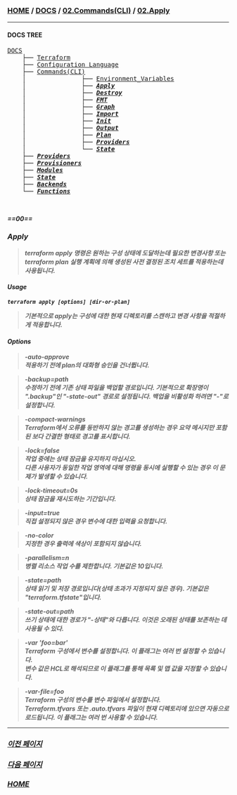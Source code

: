 ### [HOME](https://github.com/YGCHO-repo/Terraform/blob/main/README.md) / [DOCS](https://github.com/YGCHO-repo/Terraform/blob/main/DOCS/README.md) / [02.Commands(CLI)](<https://github.com/YGCHO-repo/Terraform/blob/main/DOCS/02_Commands(CLI)/README.md>) / [02.Apply](<https://github.com/YGCHO-repo/Terraform/blob/main/DOCS/02_Commands(CLI)/02_Apply/README.md>)

---

#### DOCS TREE

<pre>
<a href = "https://github.com/YGCHO-repo/Terraform/blob/main/DOCS/README.md">DOCS</a>
    ├── <a href = "https://github.com/YGCHO-repo/Terraform/blob/main/DOCS/00_Terraform/README.md">Terraform</a>
    ├── <a href = "https://github.com/YGCHO-repo/Terraform/blob/main/DOCS/01_Configuration_Language/README.md">Configuration Language</a>
    ├── <a href = "https://github.com/YGCHO-repo/Terraform/blob/main/DOCS/02_Commands(CLI)/README.md">Commands(CLI)</a>
    │               ├── <a href = "https://github.com/YGCHO-repo/Terraform/blob/main/DOCS/02_Commands(CLI)/01_Environment_Variables/README.md">Environment_Variables</a>
    │               ├── <i><b><a href = "https://github.com/YGCHO-repo/Terraform/blob/main/DOCS/02_Commands(CLI)/02_Apply/README.md">Apply</a>
    │               ├── <a href = "https://github.com/YGCHO-repo/Terraform/blob/main/DOCS/02_Commands(CLI)/03_Destroy/README.md">Destroy</a>
    │               ├── <a href = "https://github.com/YGCHO-repo/Terraform/blob/main/DOCS/02_Commands(CLI)/04_FMT/README.md">FMT</a>
    │               ├── <a href = "https://github.com/YGCHO-repo/Terraform/blob/main/DOCS/02_Commands(CLI)/05_Graph/README.md">Graph</a>
    │               ├── <a href = "https://github.com/YGCHO-repo/Terraform/blob/main/DOCS/02_Commands(CLI)/06_Import/README.md">Import</a>
    │               ├── <a href = "https://github.com/YGCHO-repo/Terraform/blob/main/DOCS/02_Commands(CLI)/07_Init/README.md">Init</a>
    │               ├── <a href = "https://github.com/YGCHO-repo/Terraform/blob/main/DOCS/02_Commands(CLI)/08_Output/README.md">Output</a>
    │               ├── <a href = "https://github.com/YGCHO-repo/Terraform/blob/main/DOCS/02_Commands(CLI)/09_Plan/README.md">Plan</a>
    │               ├── <a href = "https://github.com/YGCHO-repo/Terraform/blob/main/DOCS/02_Commands(CLI)/10_Providers/README.md">Providers</a>
    │               └── <a href = "https://github.com/YGCHO-repo/Terraform/blob/main/DOCS/02_Commands(CLI)/11_State/README.md">State</a>
    ├── <a href = "https://github.com/YGCHO-repo/Terraform/blob/main/DOCS/03_Providers/README.md">Providers</a>
    ├── <a href = "https://github.com/YGCHO-repo/Terraform/blob/main/DOCS/04_Provisioners/README.md">Provisioners</a>
    ├── <a href = "https://github.com/YGCHO-repo/Terraform/blob/main/DOCS/05_Modules/README.md">Modules</a>
    ├── <a href = "https://github.com/YGCHO-repo/Terraform/blob/main/DOCS/06_State/README.md">State</a>
    ├── <a href = "https://github.com/YGCHO-repo/Terraform/blob/main/DOCS/07_Backends/README.md">Backends</a>
    └── <a href = "https://github.com/YGCHO-repo/Terraform/blob/main/DOCS/08_Functions/README.md">Functions</a>


</pre>

_**==00==**_

### Apply

> terraform apply 명령은 원하는 구성 상태에 도달하는데 필요한 변경사항 또는 terraform plan 실행 계획에 의해 생성된 사전 결정된 조치 세트를 적용하는데 사용됩니다.

#### Usage

```
terraform apply [options] [dir-or-plan]
```

> 기본적으로 apply는 구성에 대한 현재 디렉토리를 스캔하고 변경 사항을 적절하게 적용합니다.

#### Options

> -auto-approve  
> 적용하기 전에 plan의 대화형 승인을 건너뜁니다.

> -backup=path  
> 수정하기 전에 기존 상태 파일을 백업할 경로입니다. 기본적으로 확장명이 ".backup"인 "-state-out" 경로로 설정됩니다. 백업을 비활성화 하려면 "-"로 설정합니다.

> -compact-warnings  
> Terraform에서 오류를 동반하지 않는 경고를 생성하는 경우 요약 메시지만 포함된 보다 간결한 형태로 경고를 표시합니다.

> -lock=false  
> 작업 중에는 상태 잠금을 유지하지 마십시오.  
> 다른 사용자가 동일한 작업 영역에 대해 명령을 동시에 실행할 수 있는 경우 이 문제가 발생할 수 있습니다.

> -lock-timeout=0s  
> 상태 잠금을 재시도하는 기간입니다.

> -input=true  
> 직접 설정되지 않은 경우 변수에 대한 입력을 요청합니다.

> -no-color  
> 지정한 경우 출력에 색상이 포함되지 않습니다.

> -parallelism=n  
> 병렬 리소스 작업 수를 제한합니다. 기본값은 10입니다.

> -state=path  
> 상태 읽기 및 저장 경로입니다(상태 초과가 지정되지 않은 경우). 기본값은 "terraform.tfstate"입니다.

> -state-out=path  
> 쓰기 상태에 대한 경로가 "-상태"와 다릅니다. 이것은 오래된 상태를 보존하는 데 사용될 수 있다.

> -var 'foo=bar'  
> Terraform 구성에서 변수를 설정합니다. 이 플래그는 여러 번 설정할 수 있습니다.  
> 변수 값은 HCL로 해석되므로 이 플래그를 통해 목록 및 맵 값을 지정할 수 있습니다.

> -var-file=foo  
> Terraform 구성의 변수를 변수 파일에서 설정합니다.  
> Terraform.tfvars 또는 .auto.tfvars 파일이 현재 디렉토리에 있으면 자동으로 로드됩니다. 이 플래그는 여러 번 사용할 수 있습니다.

---

### [이전 페이지](<https://github.com/YGCHO-repo/Terraform/blob/main/DOCS/02_Commands(CLI)/01_Environment_Variables/README.md>)

### [다음 페이지](<https://github.com/YGCHO-repo/Terraform/blob/main/DOCS/02_Commands(CLI)/03_Destroy/README.md>)

### [HOME](https://github.com/YGCHO-repo/Terraform/blob/main/README.md)
